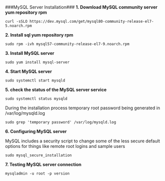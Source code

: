 ###MySQL Server Installation###
**1. Download MySQL community server yum repository rpm**

`curl -sSLO https://dev.mysql.com/get/mysql80-community-release-el7-5.noarch.rpm`

**2. Install sql yum repository rpm**

`sudo rpm -ivh mysql57-community-release-el7-9.noarch.rpm`

**3. Install MySQL server**

`sudo yum install mysql-server`

**4. Start MySQL server**

`sudo systemctl start mysqld`

**5. check the status of the MySQL server service**

`sudo systemctl status mysqld`

During the installation process temporary root password being generated in /var/log/mysqld.log

`sudo grep 'temporary password' /var/log/mysqld.log`


**6. Configuring MySQL server** 

MySQL includes a security script to change some of the less secure default options for things like remote root logins and sample users

`sudo mysql_secure_installation`


**7. Testing MySQL server connection**

`mysqladmin -u root -p version`
